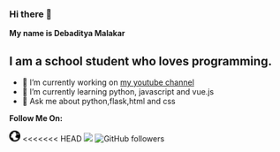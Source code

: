 ### Hi there 👋


**My name is Debaditya Malakar**
## I am a school student who loves programming.

- 🔭 I’m currently working on [my youtube channel](https://www.youtube.com/channel/UC-4ARHLauiuXKWnWPjWZHuQ?view_as=subscriber)
- 🌱 I’m currently learning python, javascript and vue.js
- 💬 Ask me about python,flask,html and css

**Follow Me On:**

[<img height="20" src="https://raw.githubusercontent.com/iconic/open-iconic/master/svg/globe.svg">](https://technicalfriend.netlify.app/)
<<<<<<< HEAD
[<img height="20" src="http://simpleicons.org/icons/youtube.svg" style="color:#ff0000">](https://www.youtube.com/channel/UC-4ARHLauiuXKWnWPjWZHuQ?view_as=subscriber)
![GitHub followers](https://img.shields.io/github/followers/IronManCool001?label=GitHub&style=for-the-badge)
